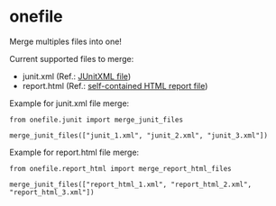 # onefile
Merge multiples files into one!

Current supported files to merge:

- junit.xml (Ref.: [JUnitXML file](https://docs.pytest.org/en/7.1.x/how-to/output.html#creating-junitxml-format-files))
- report.html (Ref.: [self-contained HTML report file](https://pytest-html.readthedocs.io/en/latest/user_guide.html#enhancing-reports))

Example for junit.xml file merge:

```
from onefile.junit import merge_junit_files

merge_junit_files(["junit_1.xml", "junit_2.xml", "junit_3.xml"])
```

Example for report.html file merge:

```
from onefile.report_html import merge_report_html_files

merge_junit_files(["report_html_1.xml", "report_html_2.xml", "report_html_3.xml"])
```